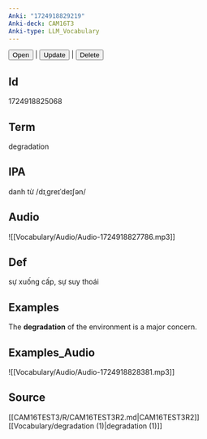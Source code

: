 ```yaml
---
Anki: "1724918829219"
Anki-deck: CAM16T3
Anki-type: LLM_Vocabulary
---
```

<button class="anki-btn-open">Open</button> | <button class="anki-btn-update">Update</button> | <button class="anki-btn-delete">Delete</button>

## Id
1724918825068
## Term
degradation
## IPA
danh từ /dɪˌɡreɪˈdeɪʃən/
## Audio
 ![[Vocabulary/Audio/Audio-1724918827786.mp3]]
## Def
 sự xuống cấp, sự suy thoái

## Examples
The **degradation** of the environment is a major concern. 

## Examples_Audio
![[Vocabulary/Audio/Audio-1724918828381.mp3]]
## Source
 [[CAM16TEST3/R/CAM16TEST3R2.md|CAM16TEST3R2]] [[Vocabulary/degradation (1)|degradation (1)]]